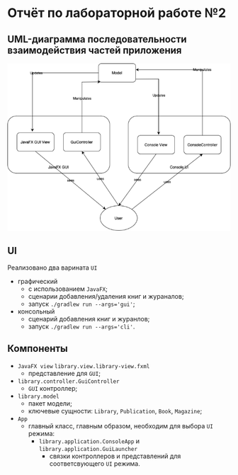 # Отчёт по лабораторной работе №2
## UML-диаграмма последовательности взаимодействия частей приложения

![image info](./img/library-uml.png)

## UI
Реализовано два варината `UI`
 - графический
   - с использованием `JavaFX`;
   - сценарии добавления/удаления книг и жураналов;
   - запуск `./gradlew run --args='gui'`;
 - консольный
   - сценарий добавления книг и журанлов;
   - запуск `./gradlew run --args='cli'`.

## Компоненты

 - `JavaFX view` `library.view.library-view.fxml`
   - представление для `GUI`;
 - `library.controller.GuiController`
   - `GUI` контроллер;
 - `library.model`
   - пакет модели;
   - ключевые сущности: `Library`, `Publication`, `Book`, `Magazine`;
 - `App`
   - главный класс, главным образом, необходим для выбора `UI` режима:
     - `library.application.ConsoleApp` и `library.application.GuiLauncher`
       - связки контроллеров и представлений для соответсвующего `UI` режима.